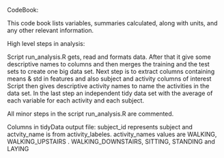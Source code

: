 CodeBook:

This code book lists variables, summaries calculated, along with units, and any other relevant information.

High level steps in analysis:

Script run_analysis.R gets, read and formats data. After that it give some descriptive names to columns and then merges the training and the test sets to create one big data set. Next step is to extract columns containing means & std in features and also subject and activity columns of interest
Script then gives descriptive activity names to name the activities in the data set. In the last step an independent tidy data set with the average of each variable for each activity and each subject. 

All minor steps in the script run_analysis.R are commented.

Columns in tidyData output file:
subject_id represents subject and actvity_name is from activity_labeles. activity_names values are WALKING,  WALKING_UPSTAIRS .  WALKING_DOWNSTAIRS, SITTING, STANDING and LAYING
